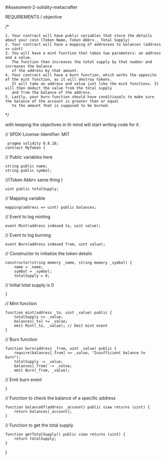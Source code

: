 #Assesment-2-solidity-metacrafter

REQUIREMENTS / objective 

/*

    1. Your contract will have public variables that store the details about your coin (Token Name, Token Abbrv., Total Supply)
    2. Your contract will have a mapping of addresses to balances (address => uint)
    3. You will have a mint function that takes two parameters: an address and a value. 
       The function then increases the total supply by that number and increases the balance 
       of the address by that amount.
    4. Your contract will have a burn function, which works the opposite of the mint function, as it will destroy tokens. 
       It will take an address and value just like the mint functions. It will then deduct the value from the total supply 
       and from the balance of the address.
    5. Lastly, your burn function should have conditionals to make sure the balance of the account is greater than or equal 
       to the amount that is supposed to be burned.
*/

with keeping the objectives in th mind will start writing code for it .

// SPDX-License-Identifier: MIT

     pragma solidity 0.8.18;
    contract MyToken {

// Public variables here

    string public name;
    string public symbol;
    
//(Token Abbrv same thing )
   
    uint public totalSupply;
// Mapping variable 
    
    mapping(address => uint) public balances;

 // Event to log minting 
 
    event Mint(address indexed to, uint value);
    
// Event to log burning 

    event Burn(address indexed from, uint value);

// Constructor to initialize the token details

    constructor(string memory _name, string memory _symbol) {
        name = _name;
        symbol = _symbol;
        totalSupply = 0; 
// Initial total supply is 0

    }

// Mint function

    function mint(address _to, uint _value) public {
        totalSupply += _value;
        balances[_to] += _value;
        emit Mint(_to, _value); // Emit mint event
    }

 // Burn function
 
    function burn(address _from, uint _value) public {
        require(balances[_from] >= _value, "Insufficient balance to burn");
        totalSupply -= _value;
        balances[_from] -= _value;
        emit Burn(_from, _value); 
 // Emit burn event
 
    }

 // Function to check the balance of a specific address
 
    function balanceOf(address _account) public view returns (uint) {
        return balances[_account];
    }

 // Function to get the total supply
 
    function getTotalSupply() public view returns (uint) {
        return totalSupply;
    }
}
